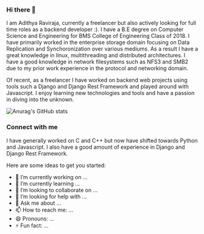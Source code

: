 ### Hi there 👋

I am Adithya Raviraja, currently a freelancer but also actively looking for full time roles as a backend developer :). 
I have a B.E degree on Computer Science and Engineering for BMS College of Engineering Class of 2018. I have primarily worked in
the enterprise storage domain focusing on Data Replication and Synchoronization over various mediums. As a result I have a great knowledge in 
linux, multithreading and distributed architectures. I have a good knowledge in network filesystems such as NFS3 and SMB2 due to
my prior work experience in the protocol and networking domain. 

Of recent, as a freelancer I have worked on backend web projects using tools such a Django and Django Rest Framework and played around with
Javascript. I enjoy learning new technologies and tools and have a passion in diving into the unknown.

![Anurag's GitHub stats](https://github-readme-stats.vercel.app/api?username=Adithya1996&show_icons=true&theme=radical&count_private=true)

### Connect with me



I have generally worked on
C and C++ but now have shifted towards Python and Javascript. I also have a good amount of experience in Django and Django Rest Framework.


Here are some ideas to get you started:

- 🔭 I’m currently working on ...
- 🌱 I’m currently learning ...
- 👯 I’m looking to collaborate on ...
- 🤔 I’m looking for help with ...
- 💬 Ask me about ...
- 📫 How to reach me: ...
- 😄 Pronouns: ...
- ⚡ Fun fact: ...
